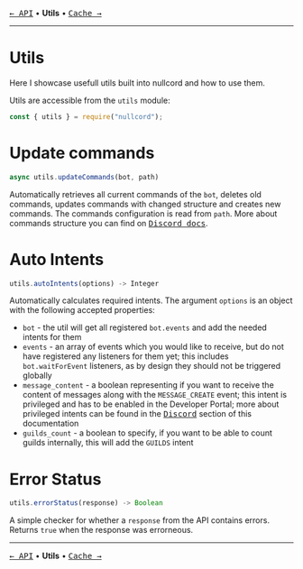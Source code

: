 [<kbd>← API</kbd>](04_api.md)
• **Utils** •
[<kbd>Cache →</kbd>](06_cache.md)

---

# Utils
Here I showcase usefull utils
built into nullcord and how to use them.

Utils are accessible from the `utils` module:
```js
const { utils } = require("nullcord");
```

# Update commands
```js
async utils.updateCommands(bot, path)
```
Automatically retrieves all current
commands of the `bot`, deletes old commands,
updates commands with changed structure
and creates new commands.
The commands configuration is read from `path`.
More about commands structure you can find
on [<kbd>Discord docs</kbd>](https://discord.com/developers/docs/interactions/application-commands#application-commands).

# Auto Intents
```js
utils.autoIntents(options) -> Integer
```

Automatically calculates required intents.
The argument `options` is an object with the following
accepted properties:
* `bot` - the util will get all registered `bot.events`
and add the needed intents for them
* `events` - an array of events which you would like
to receive, but do not have registered any listeners
for them yet; this includes `bot.waitForEvent` listeners,
as by design they should not be triggered globally
* `message_content` - a boolean representing if you want
to receive the content of messages along with the `MESSAGE_CREATE` event;
this intent is privileged and has to be enabled in the Developer
Portal; more about privileged intents can be found in the
[<kbd>Discord</kbd>](00_discord.md) section of this documentation
* `guilds_count` - a boolean to specify, if you want to be able to count
guilds internally, this will add the `GUILDS` intent

# Error Status
```js
utils.errorStatus(response) -> Boolean
```
A simple checker for whether a `response` from the API
contains errors. Returns `true` when the response
was errorneous.

---

[<kbd>← API</kbd>](04_api.md)
• **Utils** •
[<kbd>Cache →</kbd>](06_cache.md)
